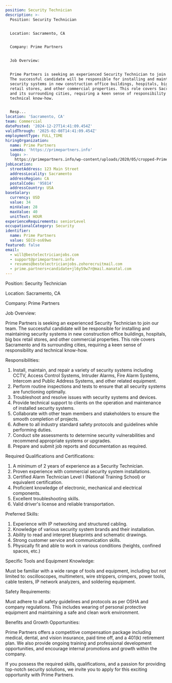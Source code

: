 ```yaml
---
position: Security Technician
description: >-
  Position: Security Technician


  Location: Sacramento, CA


  Company: Prime Partners


  Job Overview:


  Prime Partners is seeking an experienced Security Technician to join our team.
  The successful candidate will be responsible for installing and maintaining
  security systems in new construction office buildings, hospitals, big box
  retail stores, and other commercial properties. This role covers Sacramento
  and its surrounding cities, requiring a keen sense of responsibility and
  technical know-how.


  Resp...
location: 'Sacramento, CA'
team: Commercial
datePosted: '2024-12-27T14:41:09.454Z'
validThrough: '2025-02-08T14:41:09.454Z'
employmentType: FULL_TIME
hiringOrganization:
  name: Prime Partners
  sameAs: 'https://primepartners.info'
  logo: >-
    https://primepartners.info/wp-content/uploads/2020/05/cropped-Prime-Partners-Logo-NO-BG-1-1.png
jobLocation:
  streetAddress: 123 Main Street
  addressLocality: Sacramento
  addressRegion: CA
  postalCode: '95814'
  addressCountry: USA
baseSalary:
  currency: USD
  value: 34
  minValue: 28
  maxValue: 40
  unitText: HOUR
experienceRequirements: seniorLevel
occupationalCategory: Security
identifier:
  name: Prime Partners
  value: SECU-os69wo
featured: false
email:
  - will@bestelectricianjobs.com
  - support@primepartners.info
  - resumes@bestelectricianjobs.zohorecruitmail.com
  - prime.partners+candidate+jl6y59w7r@mail.manatal.com
---
```




Position: Security Technician

Location: Sacramento, CA

Company: Prime Partners

Job Overview:

Prime Partners is seeking an experienced Security Technician to join our team. The successful candidate will be responsible for installing and maintaining security systems in new construction office buildings, hospitals, big box retail stores, and other commercial properties. This role covers Sacramento and its surrounding cities, requiring a keen sense of responsibility and technical know-how.

Responsibilities:

1. Install, maintain, and repair a variety of security systems including CCTV, Access Control Systems, Intruder Alarms, Fire Alarm Systems, Intercom and Public Address Systems, and other related equipment.
2. Perform routine inspections and tests to ensure that all security systems are functioning optimally.
3. Troubleshoot and resolve issues with security systems and devices.
4. Provide technical support to clients on the operation and maintenance of installed security systems.
5. Collaborate with other team members and stakeholders to ensure the smooth completion of projects.
6. Adhere to all industry standard safety protocols and guidelines while performing duties.
7. Conduct site assessments to determine security vulnerabilities and recommend appropriate systems or upgrades.
8. Prepare and submit job reports and documentation as required.

Required Qualifications and Certifications:

1. A minimum of 2 years of experience as a Security Technician.
2. Proven experience with commercial security system installations.
3. Certified Alarm Technician Level I (National Training School) or equivalent certification.
4. Proficient knowledge of electronic, mechanical and electrical components.
5. Excellent troubleshooting skills.
6. Valid driver's license and reliable transportation.

Preferred Skills:

1. Experience with IP networking and structured cabling.
2. Knowledge of various security system brands and their installation.
3. Ability to read and interpret blueprints and schematic drawings.
4. Strong customer service and communication skills.
5. Physically fit and able to work in various conditions (heights, confined spaces, etc.)

Specific Tools and Equipment Knowledge:

Must be familiar with a wide range of tools and equipment, including but not limited to: oscilloscopes, multimeters, wire strippers, crimpers, power tools, cable testers, IP network analyzers, and soldering equipment.

Safety Requirements:

Must adhere to all safety guidelines and protocols as per OSHA and company regulations. This includes wearing of personal protective equipment and maintaining a safe and clean work environment.

Benefits and Growth Opportunities:

Prime Partners offers a competitive compensation package including medical, dental, and vision insurance, paid time off, and a 401(k) retirement plan. We also provide ongoing training and professional development opportunities, and encourage internal promotions and growth within the company.

If you possess the required skills, qualifications, and a passion for providing top-notch security solutions, we invite you to apply for this exciting opportunity with Prime Partners.
